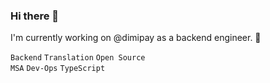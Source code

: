 ### Hi there 👋

I'm currently working on @dimipay as a backend engineer. 🤗

`Backend` `Translation` `Open Source`<br>
`MSA` `Dev-Ops` `TypeScript`
